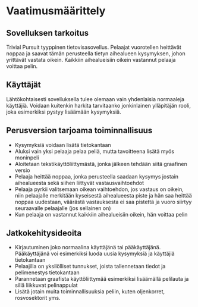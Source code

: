 # Vaatimusmäärittely

## Sovelluksen tarkoitus

Trivial Pursuit tyyppinen tietovisasovellus. Pelaajat vuorotellen heittävät noppaa ja saavat tämän perusteella tietyn aihealueen kysymyksen, johon yrittävät vastata oikein. 
Kaikkiin aihealueisiin oikein vastannut pelaaja voittaa pelin. 

## Käyttäjät

Lähtökohtaisesti sovelluksella tulee olemaan vain yhdenlaisia normaaleja käyttäjiä. 
Voidaan kuitenkin harkita tarvitaanko jonkinlainen ylläpitäjän rooli, joka esimerkiksi pystyy lisäämään kysymyksiä.

## Perusversion tarjoama toiminnallisuus

- Kysymyksiä voidaan lisätä tietokantaan
- Aluksi vain yksi pelaaja pelaa peliä, mutta tavoitteena lisätä myös moninpeli
- Aloitetaan tekstikäyttöliittymästä, jonka jälkeen tehdään siitä graafinen versio
- Pelaaja heittää noppaa, jonka perusteella saadaan kysymys jostain aihealueesta sekä siihen liittyvät vastausvaihtoehdot
- Pelaaja pyrkii valitsemaan oikean vaihtoehdon, jos vastaus on oikein, niin pelaajalle merkitään kyseisestä aihealueesta piste ja hän saa heittää noppaa uudestaan, väärästä vastauksesta ei saa pistettä ja vuoro siirtyy seuraavalle pelaajalle (jos sellainen on)
- Kun pelaaja on vastannut kaikkiin aihealueisiin oikein, hän voittaa pelin 

## Jatkokehitysideoita

- Kirjautuminen joko normaalina käyttäjänä tai pääkäyttäjänä. Pääkäyttäjänä voi esimerkiksi luoda uusia kysymyksiä ja käyttäjiä tietokantaan
- Pelaajilla on yksilölliset tunnukset, joista tallennetaan tiedot ja pelimenestys tietokantaan
- Parannetaan graafista käyttöliittymää esimerkiksi lisäämällä pelilauta ja sillä liikkuvat pelinappulat
- Lisätä jotain muita toiminnallisuuksia peliin, kuten oljenkorret, rosvosektorit yms. 
